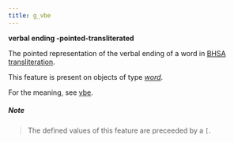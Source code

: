 ```yaml
---
title: g_vbe
---
```


**verbal ending -pointed-transliterated**


The pointed representation of the verbal ending of a word in
[BHSA transliteration]({{site.tfd}}/Writing/Hebrew.html).

This feature is present on objects of type [*word*](otype).

For the meaning, see [vbe](vbe).

##### Note
> The defined values of this feature are preceeded by a `[`.


